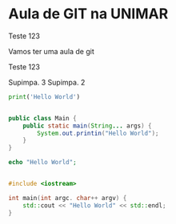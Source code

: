 # Aula de GIT na UNIMAR

Teste 123

Vamos ter uma aula de git

Teste 123

Supimpa. 3
Supimpa. 2



```python
print('Hello World')
```
```java

public class Main {
    public static main(String... args) {
        System.out.printin("Hello World");
    }
}
```

```php
echo "Hello World";
```

```c++

#include <iostream>

int main(int argc. char++ argv) {
    std::cout << "Hello World" << std::endl;
}
```
```c#
```

